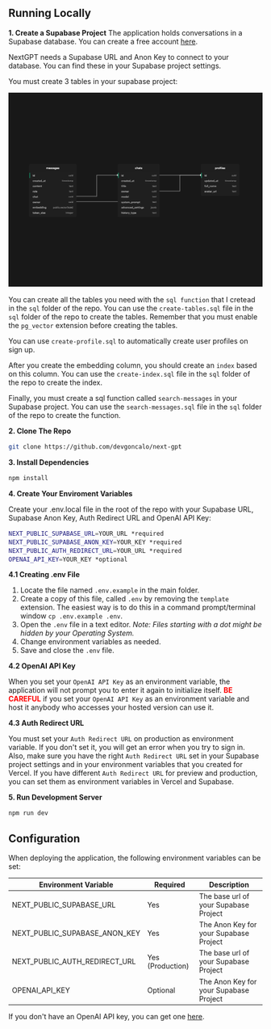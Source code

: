 ## Running Locally

**1. Create a Supabase Project**
The application holds conversations in a Supabase database. You can create a free account [here](https://supabase.io/).

NextGPT needs a Supabase URL and Anon Key to connect to your database. You can find these in your Supabase project settings.

You must create 3 tables in your supabase project:

![NextGPT](./assets/supabase_schema.png)

You can create all the tables you need with the `sql function` that I cretead in the `sql` folder of the repo. You can use the `create-tables.sql` file in the `sql` folder of the repo to create the tables. Remember that you must enable the `pg_vector` extension before creating the tables.

You can use `create-profile.sql` to automatically create user profiles on sign up.

After you create the embedding column, you should create an `index` based on this column. You can use the `create-index.sql` file in the `sql` folder of the repo to create the index.

Finally, you must create a sql function called `search-messages` in your Supabase project. You can use the `search-messages.sql` file in the `sql` folder of the repo to create the function.

**2. Clone The Repo**

```bash
git clone https://github.com/devgoncalo/next-gpt
```

**3. Install Dependencies**

```bash
npm install
```

**4. Create Your Enviroment Variables**

Create your .env.local file in the root of the repo with your Supabase URL, Supabase Anon Key, Auth Redirect URL and OpenAI API Key:

```bash
NEXT_PUBLIC_SUPABASE_URL=YOUR_URL *required
NEXT_PUBLIC_SUPABASE_ANON_KEY=YOUR_KEY *required
NEXT_PUBLIC_AUTH_REDIRECT_URL=YOUR_URL *required
OPENAI_API_KEY=YOUR_KEY *optional
```

**4.1 Creating .env File**

1. Locate the file named `.env.example` in the main folder.
2. Create a copy of this file, called `.env` by removing the `template` extension. The easiest way is to do this in a command prompt/terminal window `cp .env.example .env`.
3. Open the `.env` file in a text editor. _Note: Files starting with a dot might be hidden by your Operating System._
4. Change environment variables as needed.
5. Save and close the `.env` file.

**4.2 OpenAI API Key**

When you set your `OpenAI API Key` as an environment variable, the application will not prompt you to enter it again to initialize itself. <span style="color:red; font-weight:bold;">BE CAREFUL</span> if you set your `OpenAI API Key` as an environment variable and host it anybody who accesses your hosted version can use it.

**4.3 Auth Redirect URL**

You must set your `Auth Redirect URL` on production as environment variable. If you don't set it, you will get an error when you try to sign in. Also, make sure you have the right `Auth Redirect URL` set in your Supabase project settings and in your environment variables that you created for Vercel. If you have different `Auth Redirect URL` for preview and production, you can set them as environment variables in Vercel and Supabase.

**5. Run Development Server**

```bash
npm run dev
```

## Configuration

When deploying the application, the following environment variables can be set:

| Environment Variable          | Required         | Description                            |
| ----------------------------- | ---------------- | -------------------------------------- |
| NEXT_PUBLIC_SUPABASE_URL      | Yes              | The base url of your Supabase Project  |
| NEXT_PUBLIC_SUPABASE_ANON_KEY | Yes              | The Anon Key for your Supabase Project |
| NEXT_PUBLIC_AUTH_REDIRECT_URL | Yes (Production) | The base url of your Supabase Project  |
| OPENAI_API_KEY                | Optional         | The Anon Key for your Supabase Project |

If you don't have an OpenAI API key, you can get one [here](https://platform.openai.com/account/api-keys).
